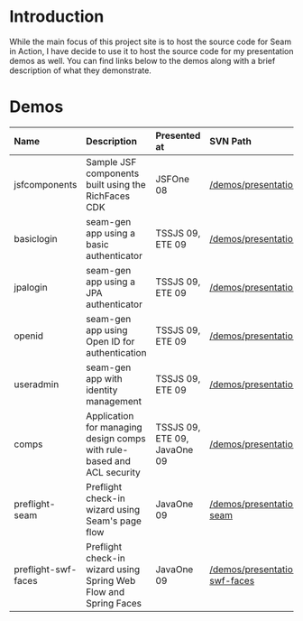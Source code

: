 # Introduction #

While the main focus of this project site is to host the source code for Seam in Action, I have decide to use it to host the source code for my presentation demos as well. You can find links below to the demos along with a brief description of what they demonstrate.

# Demos #

| **Name** | **Description** | **Presented at** | **SVN Path** |
|:---------|:----------------|:-----------------|:-------------|
| jsfcomponents | Sample JSF components built using the RichFaces CDK | JSFOne 08 | [/demos/presentations/jsfone08/jsfcomponents](http://code.google.com/p/seaminaction/source/browse/#svn/demos/presentations/jsfone08/jsfcomponents) |
| basiclogin | seam-gen app using a basic authenticator | TSSJS 09, ETE 09 | [/demos/presentations/tssjs09/basiclogin](http://code.google.com/p/seaminaction/source/browse/#svn/demos/presentations/tssjs09/basiclogin) |
| jpalogin | seam-gen app using a JPA authenticator | TSSJS 09, ETE 09 | [/demos/presentations/tssjs09/jpalogin](http://code.google.com/p/seaminaction/source/browse/#svn/demos/presentations/tssjs09/jpalogin) |
| openid | seam-gen app using Open ID for authentication | TSSJS 09, ETE 09 | [/demos/presentations/tssjs09/openid](http://code.google.com/p/seaminaction/source/browse/#svn/demos/presentations/tssjs09/openid) |
| useradmin | seam-gen app with identity management | TSSJS 09, ETE 09 | [/demos/presentations/tssjs09/useradmin](http://code.google.com/p/seaminaction/source/browse/#svn/demos/presentations/tssjs09/useradmin) |
| comps | Application for managing design comps with rule-based and ACL security | TSSJS 09, ETE 09, JavaOne 09 | [/demos/presentations/tssjs09/comps](http://code.google.com/p/seaminaction/source/browse/#svn/demos/presentations/tssjs09/comps) |
| preflight-seam | Preflight check-in wizard using Seam's page flow | JavaOne 09 | [/demos/presentations/javaone09/preflight-seam](http://code.google.com/p/seaminaction/source/browse/#svn/demos/presentations/javaone09/preflight-seam) |
| preflight-swf-faces | Preflight check-in wizard using Spring Web Flow and Spring Faces | JavaOne 09 | [/demos/presentations/javaone09/preflight-swf-faces](http://code.google.com/p/seaminaction/source/browse/#svn/demos/presentations/javaone09/preflight-swf-faces) |